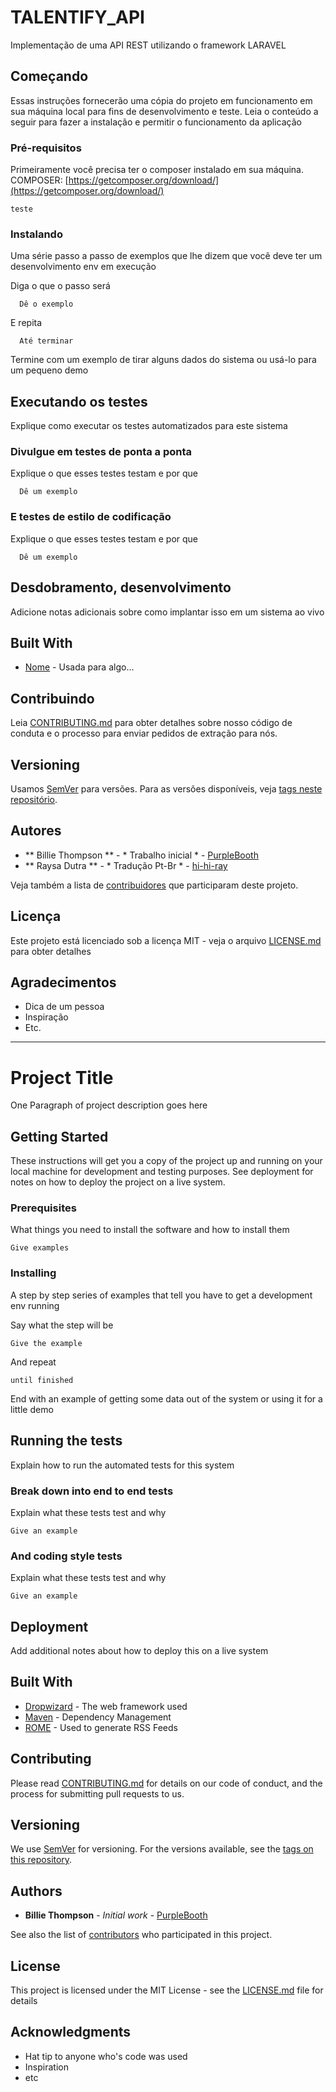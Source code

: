 # TALENTIFY_API

Implementação de uma API REST utilizando o framework LARAVEL

## Começando

Essas instruções fornecerão uma cópia do projeto em funcionamento em sua máquina local para fins de desenvolvimento e teste. Leia o conteúdo a seguir para fazer a instalação e permitir o funcionamento da aplicação

### Pré-requisitos

Primeiramente você precisa ter o composer instalado em sua máquina.
COMPOSER: [https://getcomposer.org/download/](https://getcomposer.org/download/)

```
teste
```

### Instalando

Uma série passo a passo de exemplos que lhe dizem que você deve ter um desenvolvimento env em execução

Diga o que o passo será

``` 
  Dê o exemplo
```

E repita

```
  Até terminar
```

Termine com um exemplo de tirar alguns dados do sistema ou usá-lo para um pequeno demo

## Executando os testes

Explique como executar os testes automatizados para este sistema

### Divulgue em testes de ponta a ponta

Explique o que esses testes testam e por que

```
  Dê um exemplo
```

### E testes de estilo de codificação

Explique o que esses testes testam e por que

```
  Dê um exemplo
```

## Desdobramento, desenvolvimento

Adicione notas adicionais sobre como implantar isso em um sistema ao vivo

## Built With

* [Nome](#site) - Usada para algo...

## Contribuindo

Leia [CONTRIBUTING.md](https://gist.github.com/hi-hi-ray/a868081e2a63ee47fafa015353d05ae3) para obter detalhes sobre nosso código de conduta e o processo para enviar pedidos de extração para nós.

## Versioning

Usamos [SemVer](http://semver.org/) para versões. Para as versões disponíveis, veja [tags neste repositório](https://github.com/your/project/tags).

## Autores

* ** Billie Thompson ** - * Trabalho inicial * - [PurpleBooth](https://github.com/PurpleBooth)
* ** Raysa Dutra ** - * Tradução Pt-Br * - [hi-hi-ray](https://github.com/hi-hi-ray)

Veja também a lista de [contribuidores](https://github.com/your/project/contributors) que participaram deste projeto.

## Licença

Este projeto está licenciado sob a licença MIT - veja o arquivo [LICENSE.md](LICENSE.md) para obter detalhes

## Agradecimentos

* Dica de um pessoa
* Inspiração
* Etc.

-----------------------------------------------

# Project Title

One Paragraph of project description goes here

## Getting Started

These instructions will get you a copy of the project up and running on your local machine for development and testing purposes. See deployment for notes on how to deploy the project on a live system.

### Prerequisites

What things you need to install the software and how to install them

```
Give examples
```

### Installing

A step by step series of examples that tell you have to get a development env running

Say what the step will be

```
Give the example
```

And repeat

```
until finished
```

End with an example of getting some data out of the system or using it for a little demo

## Running the tests

Explain how to run the automated tests for this system

### Break down into end to end tests

Explain what these tests test and why

```
Give an example
```

### And coding style tests

Explain what these tests test and why

```
Give an example
```

## Deployment

Add additional notes about how to deploy this on a live system

## Built With

* [Dropwizard](http://www.dropwizard.io/1.0.2/docs/) - The web framework used
* [Maven](https://maven.apache.org/) - Dependency Management
* [ROME](https://rometools.github.io/rome/) - Used to generate RSS Feeds

## Contributing

Please read [CONTRIBUTING.md](https://gist.github.com/PurpleBooth/b24679402957c63ec426) for details on our code of conduct, and the process for submitting pull requests to us.

## Versioning

We use [SemVer](http://semver.org/) for versioning. For the versions available, see the [tags on this repository](https://github.com/your/project/tags). 

## Authors

* **Billie Thompson** - *Initial work* - [PurpleBooth](https://github.com/PurpleBooth)

See also the list of [contributors](https://github.com/your/project/contributors) who participated in this project.

## License

This project is licensed under the MIT License - see the [LICENSE.md](LICENSE.md) file for details

## Acknowledgments

* Hat tip to anyone who's code was used
* Inspiration
* etc
